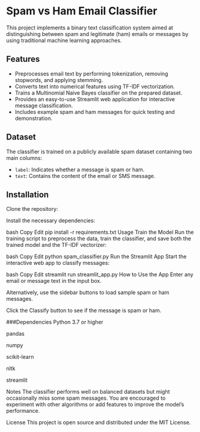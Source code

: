 # Spam vs Ham Email Classifier

This project implements a binary text classification system aimed at distinguishing between spam and legitimate (ham) emails or messages by using traditional machine learning approaches.

## Features

- Preprocesses email text by performing tokenization, removing stopwords, and applying stemming.  
- Converts text into numerical features using TF-IDF vectorization.  
- Trains a Multinomial Naive Bayes classifier on the prepared dataset.  
- Provides an easy-to-use Streamlit web application for interactive message classification.  
- Includes example spam and ham messages for quick testing and demonstration.

## Dataset

The classifier is trained on a publicly available spam dataset containing two main columns:

- `label`: Indicates whether a message is spam or ham.  
- `text`: Contains the content of the email or SMS message.

## Installation

Clone the repository:

Install the necessary dependencies:

bash
Copy
Edit
pip install -r requirements.txt
Usage
Train the Model
Run the training script to preprocess the data, train the classifier, and save both the trained model and the TF-IDF vectorizer:

bash
Copy
Edit
python spam_classifier.py
Run the Streamlit App
Start the interactive web app to classify messages:

bash
Copy
Edit
streamlit run streamlit_app.py
How to Use the App
Enter any email or message text in the input box.

Alternatively, use the sidebar buttons to load sample spam or ham messages.

Click the Classify button to see if the message is spam or ham.

###Dependencies
Python 3.7 or higher

pandas

numpy

scikit-learn

nltk

streamlit

Notes
The classifier performs well on balanced datasets but might occasionally miss some spam messages. You are encouraged to experiment with other algorithms or add features to improve the model’s performance.

License
This project is open source and distributed under the MIT License.
